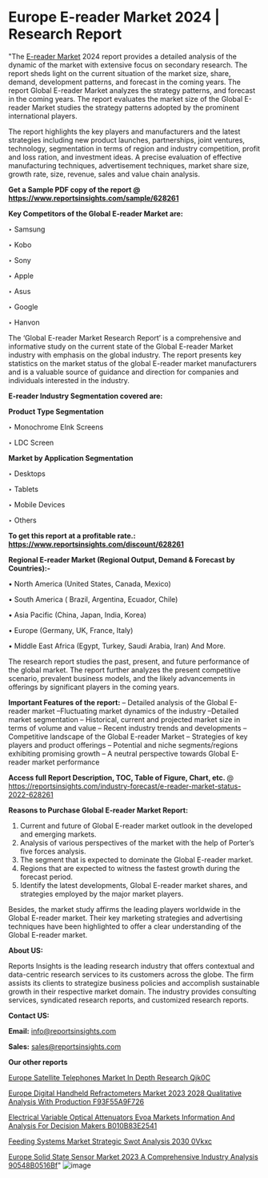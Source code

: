 # Europe E-reader Market 2024 | Research Report

"The <a href=https://www.reportsinsights.com/sample/628261>E-reader Market</a> 2024 report provides a detailed analysis of the dynamic of the market with extensive focus on secondary research. The report sheds light on the current situation of the market size, share, demand, development patterns, and forecast in the coming years. The report Global E-reader Market analyzes the strategy patterns, and forecast in the coming years. The report evaluates the market size of the Global E-reader Market studies the strategy patterns adopted by the prominent international players.

The report highlights the key players and manufacturers and the latest strategies including new product launches, partnerships, joint ventures, technology, segmentation in terms of region and industry competition, profit and loss ration, and investment ideas. A precise evaluation of effective manufacturing techniques, advertisement techniques, market share size, growth rate, size, revenue, sales and value chain analysis.

<strong>Get a Sample PDF copy of the report @ <a href=https://www.reportsinsights.com/sample/628261 style=color:#0000ff;>https://www.reportsinsights.com/sample/628261</a></strong>

<strong>Key Competitors of the Global E-reader Market are:</strong>

‣ Samsung

‣ Kobo

‣ Sony

‣ Apple

‣ Asus

‣ Google

‣ Hanvon

The ‘Global E-reader Market Research Report’ is a comprehensive and informative study on the current state of the Global E-reader Market industry with emphasis on the global industry. The report presents key statistics on the market status of the global E-reader market manufacturers and is a valuable source of guidance and direction for companies and individuals interested in the industry.

<strong>E-reader Industry Segmentation covered are:</strong>

<strong>Product Type Segmentation</strong>

‣    Monochrome EInk Screens

‣ LDC Screen

<strong>Market by Application Segmentation</strong>

‣   Desktops

‣ Tablets

‣ Mobile Devices

‣ Others

<strong>To get this report at a profitable rate.: <a href=https://www.reportsinsights.com/discount/628261 style=color:#0000ff;>https://www.reportsinsights.com/discount/628261</a></strong>

<strong>Regional E-reader Market (Regional Output, Demand &amp; Forecast by Countries):-</strong>

• North America (United States, Canada, Mexico)

• South America ( Brazil, Argentina, Ecuador, Chile)

• Asia Pacific (China, Japan, India, Korea)

• Europe (Germany, UK, France, Italy)

• Middle East Africa (Egypt, Turkey, Saudi Arabia, Iran) And More.

The research report studies the past, present, and future performance of the global market. The report further analyzes the present competitive scenario, prevalent business models, and the likely advancements in offerings by significant players in the coming years.

<strong>Important Features of the report:</strong>
– Detailed analysis of the Global E-reader market
–Fluctuating market dynamics of the industry
–Detailed market segmentation
– Historical, current and projected market size in terms of volume and value
– Recent industry trends and developments
– Competitive landscape of the Global E-reader Market
– Strategies of key players and product offerings
– Potential and niche segments/regions exhibiting promising growth
– A neutral perspective towards Global E-reader market performance

<strong>Access full Report Description, TOC, Table of Figure, Chart, etc. </strong>@   <a href=https://reportsinsights.com/industry-forecast/e-reader-market-status-2022-628261 style=color:#0000ff;>https://reportsinsights.com/industry-forecast/e-reader-market-status-2022-628261</a>

<strong>Reasons to Purchase Global E-reader Market Report:</strong>
1. Current and future of Global E-reader market outlook in the developed and emerging markets.
2. Analysis of various perspectives of the market with the help of Porter’s five forces analysis.
3. The segment that is expected to dominate the Global E-reader market.
4. Regions that are expected to witness the fastest growth during the forecast period.
5. Identify the latest developments, Global E-reader market shares, and strategies employed by the major market players.

Besides, the market study affirms the leading players worldwide in the Global E-reader market. Their key marketing strategies and advertising techniques have been highlighted to offer a clear understanding of the Global E-reader market.

<strong><strong>About US</strong>:</strong>

Reports Insights is the leading research industry that offers contextual and data-centric research services to its customers across the globe. The firm assists its clients to strategize business policies and accomplish sustainable growth in their respective market domain. The industry provides consulting services, syndicated research reports, and customized research reports.

<strong>Contact US:</strong>

<p class=><b>Email:</b> <a href=mailto:info@reportsinsights.com>info@reportsinsights.com</a></p>
<p class=><b>Sales:</b> <a href=mailto:sales@reportsinsights.com>sales@reportsinsights.com</a></p>

<strong>Our other reports</strong>

<a href=https://www.linkedin.com/pulse/europe-satellite-telephones-market-in-depth-research-qjk0c/>Europe Satellite Telephones Market In Depth Research Qjk0C</a>

<a href=https://medium.com/@yadavahaan91/europe-digital-handheld-refractometers-market-2023-2028-qualitative-analysis-with-production-f93f55a9f726>Europe Digital Handheld Refractometers Market 2023 2028 Qualitative Analysis With Production F93F55A9F726</a>

<a href=https://medium.com/@aanandimane055/electrical-variable-optical-attenuators-evoa-markets-information-and-analysis-for-decision-makers-b010b83e2541>Electrical Variable Optical Attenuators Evoa Markets Information And Analysis For Decision Makers B010B83E2541</a>

<a href=https://www.linkedin.com/pulse/feeding-systems-market-strategic-swot-analysis-2030-0vkxc/>Feeding Systems Market Strategic Swot Analysis 2030 0Vkxc</a>

<a href=https://medium.com/@yadavahaan91/europe-solid-state-sensor-market-2023-a-comprehensive-industry-analysis-90548b0516bf>Europe Solid State Sensor Market 2023 A Comprehensive Industry Analysis 90548B0516Bf</a>"
![image](https://github.com/aanak123/RIMarketer1/assets/158471119/720e7e30-04eb-4515-8dc5-0966fd66913d)
